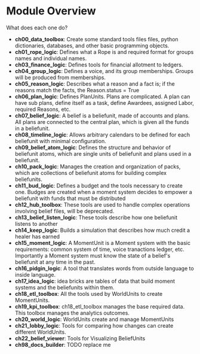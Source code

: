 # Module Overview

What does each one do?


- **ch00_data_toolbox**: Create some standard tools files files, python dictionaries, databases, and other basic programming objects.
- **ch01_rope_logic**: Defines what a Rope is and required format for groups names and individual names.
- **ch03_finance_logic**: Defines tools for financial allotment to ledgers.
- **ch04_group_logic**: Defines a voice, and its group memberships. Groups will be produced from memberships.
- **ch05_reason_logic**: Describes what a reason and a fact is; if the reasons match the facts, the Reason.status = True
- **ch06_plan_logic**: Defines PlanUnits. Plans are complicated. A plan can have sub plans, define itself as a task, define Awardees, assigned Labor, required Reasons, etc.
- **ch07_belief_logic**: A belief is a beliefunit, made of accounts and plans. All plans are connected to the central plan, which is given all the funds in a beliefunit.
- **ch08_timeline_logic**: Allows arbitrary calendars to be defined for each beliefunit with minimal configuration.
- **ch09_belief_atom_logic**: Defines the structure and behavior of beliefunit atoms, which are single units of beliefunit and plans used in a beliefunit.
- **ch10_pack_logic**: Manages the creation and organization of packs, which are collections of beliefunit atoms for building complex beliefunits.
- **ch11_bud_logic**: Defines a budget and the tools necessary to create one. Budges are created when a moment system decides to empower a beliefunit with funds that must be distributed
- **ch12_hub_toolbox**: These tools are used to handle complex operations involving belief files, will be deprecated.
- **ch13_belief_listen_logic**: These tools describe how one beliefunit listens to another
- **ch14_keep_logic**: Builds a simulation that describes how much credit a healer has earned 
- **ch15_moment_logic**: A MomentUnit is a Moment system with the basic requirements: common system of time, voice tranactions ledger, etc. Importantly a Moment system must know the state of a belief's beliefunit at any time in the past.
- **ch16_pidgin_logic**: A tool that translates words from outside language to inside language.
- **ch17_idea_logic**: idea bricks are tables of data that build moment systems and the beliefunits within them.
- **ch18_etl_toolbox**: All the tools used by WorldUnits to create MomentUnits.
- **ch19_kpi_toolbox**: ch18_etl_toolbox manages the base required data. This toolbox manages the analytics outcomes.
- **ch20_world_logic**: WorldUnits create and manage MomentUnits
- **ch21_lobby_logic**: Tools for comparing how changes can create different WorldUnits.
- **ch22_belief_viewer**: Tools for Visualizing BeliefUnits
- **ch98_docs_builder**: TODO replace me